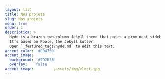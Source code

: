 ```yaml
---
layout: list
title: Nos projets
slug: Nos projets
menu: true
order: 1
description: >
  Hyde is a brazen two-column Jekyll theme that pairs a prominent sidebar with uncomplicated content.
  It’s based on Poole, the Jekyll butler.
  Open `_featured_tags/hyde.md` to edit this text.
accent_color: '#E04750'
accent_image:         
  background: '#2D2D36'
  overlay:    false  
accent_image:         /assets/img/elect.jpg
---
```

